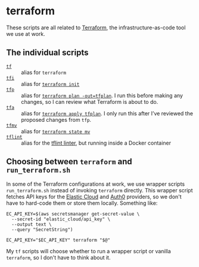# terraform

These scripts are all related to [Terraform], the infrastructure-as-code tool we use at work.

[Terraform]: https://www.terraform.io/

## The individual scripts

<dl>
  <dt>
    <a href="https://github.com/alexwlchan/scripts/blob/main/terraform/tf">
      <code>tf</code>
    </a>
  </dt>
  <dd>
    alias for <code>terraform</code>
  </dd>
  
  <dt>
    <a href="https://github.com/alexwlchan/scripts/blob/main/terraform/tfi">
      <code>tfi</code>
    </a>
  </dt>
  <dd>
    alias for <a href="https://developer.hashicorp.com/terraform/cli/commands/init"><code>terraform init</code></a>
  </dd>
  
  <dt>
    <a href="https://github.com/alexwlchan/scripts/blob/main/terraform/tfp">
      <code>tfp</code>
    </a>
  </dt>
  <dd>
    alias for <a href="https://developer.hashicorp.com/terraform/cli/commands/plan"><code>terraform plan -out=tfplan</code></a>.
    I run this before making any changes, so I can review what Terraform is about to do.
  </dd>
  
  <dt>
    <a href="https://github.com/alexwlchan/scripts/blob/main/terraform/tfa">
      <code>tfa</code>
    </a>
  </dt>
  <dd>
    alias for <a href="https://developer.hashicorp.com/terraform/cli/commands/apply"><code>terraform apply tfplan</code></a>.
    I only run this after I’ve reviewed the proposed changes from <code>tfp</code>.
  </dd>
  
  <dt>
    <a href="https://github.com/alexwlchan/scripts/blob/main/terraform/tfmv">
      <code>tfmv</code>
    </a>
  </dt>
  <dd>
    alias for <a href="https://developer.hashicorp.com/terraform/cli/commands/state/mv"><code>terraform state mv</code></a>
  </dd>
  
  <dt>
    <a href="https://github.com/alexwlchan/scripts/blob/main/terraform/tflint">
      <code>tflint</code>
    </a>
  </dt>
  <dd>
    alias for the <a href="https://github.com/terraform-linters/tflint">tflint linter</a>, but running inside a Docker container
  </dd>
</dl>

## Choosing between `terraform` and `run_terraform.sh`

In some of the Terraform configurations at work, we use wrapper scripts `run_terraform.sh` instead of invoking `terraform` directly.
This wrapper script fetches API keys for the [Elastic Cloud] and [Auth0] providers, so we don't have to hard-code them or store them locally.
Something like:

```shell
EC_API_KEY=$(aws secretsmanager get-secret-value \
  --secret-id "elastic_cloud/api_key" \
  --output text \
  --query "SecretString")

EC_API_KEY="$EC_API_KEY" terraform "$@"
```

My `tf` scripts will choose whether to run a wrapper script or vanilla `terraform`, so I don't have to think about it.

[Elastic Cloud]: https://registry.terraform.io/providers/elastic/ec/latest/docs#using-your-api-key-on-the-elastic-cloud-terraform-provider
[Auth0]: https://registry.terraform.io/providers/auth0/auth0/latest/docs#environment-variables
